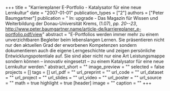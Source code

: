 +++
title = "Karriereplaner E-Portfolio - Katalysator für eine neue Lernkultur"
date = "2007-01-01"
publication_types = ["2"]
authors = ["Peter Baumgartner"]
publication = " In: upgrade - Das Magazin für Wissen und Weiterbildung der Donau-Universität Krems, (1.07), _pp. 20--23_, http://www.peter.baumgartner.name/article-de/karriereplaner_e-portfolio.pdf/view"
abstract = "E-Portfolios werden immer mehr zu einem unverzichtbaren Begleiter beim lebenslangen Lernen. Sie präsentieren nicht nur den aktuellen Grad der erworbenen Kompetenzen sondern dokumentieren auch die eigene Lerngeschichte und zeigen persönliche Entwicklungspotentiale auf. Sie sind aber nicht nur eine Art Leistungsmappe sondern können – innovativ eingesetzt – zu einem Katalysator für eine neue Lernkultur werden."
abstract_short = ""
image_preview = ""
selected = false
projects = []
tags = []
url_pdf = ""
url_preprint = ""
url_code = ""
url_dataset = ""
url_project = ""
url_slides = ""
url_video = ""
url_poster = ""
url_source = ""
math = true
highlight = true
[header]
image = ""
caption = ""
+++

